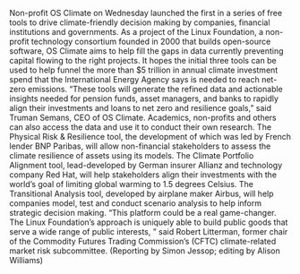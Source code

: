 Non-profit OS Climate on Wednesday launched the first in a series of free tools to drive climate-friendly decision making by companies, financial institutions and governments.
As a project of the Linux Foundation, a non-profit technology consortium founded in 2000 that builds open-source software, OS Climate aims to help fill the gaps in data currently preventing capital flowing to the right projects.
It hopes the initial three tools can be used to help funnel the more than $5 trillion in annual climate investment spend that the International Energy Agency says is needed to reach net-zero emissions.
“These tools will generate the refined data and actionable insights needed for pension funds, asset managers, and banks to rapidly align their investments and loans to net zero and resilience goals,” said Truman Semans, CEO of OS Climate.
Academics, non-profits and others can also access the data and use it to conduct their own research.
The Physical Risk & Resilience tool, the development of which was led by French lender BNP Paribas, will allow non-financial stakeholders to assess the climate resilience of assets using its models.
The Climate Portfolio Alignment tool, lead-developed by German insurer Allianz and technology company Red Hat, will help stakeholders align their investments with the world’s goal of limiting global warming to 1.5 degrees Celsius.
The Transitional Analysis tool, developed by airplane maker Airbus, will help companies model, test and conduct scenario analysis to help inform strategic decision making.
“This platform could be a real game-changer. The Linux Foundation’s approach is uniquely able to build public goods that serve a wide range of public interests, ” said Robert Litterman, former chair of the Commodity Futures Trading Commission’s (CFTC) climate-related market risk subcommittee.
(Reporting by Simon Jessop; editing by Alison Williams)